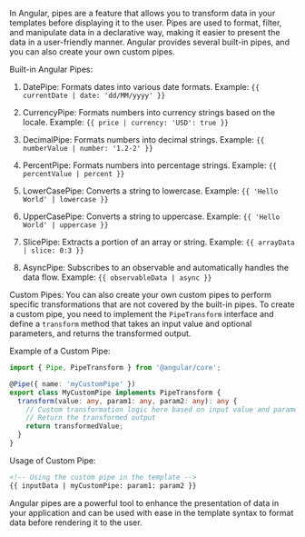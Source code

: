 In Angular, pipes are a feature that allows you to transform data in your templates before displaying it to the user. Pipes are used to format, filter, and manipulate data in a declarative way, making it easier to present the data in a user-friendly manner. Angular provides several built-in pipes, and you can also create your own custom pipes.

Built-in Angular Pipes:
1. DatePipe: Formats dates into various date formats.
   Example: `{{ currentDate | date: 'dd/MM/yyyy' }}`

2. CurrencyPipe: Formats numbers into currency strings based on the locale.
   Example: `{{ price | currency: 'USD': true }}`

3. DecimalPipe: Formats numbers into decimal strings.
   Example: `{{ numberValue | number: '1.2-2' }}`

4. PercentPipe: Formats numbers into percentage strings.
   Example: `{{ percentValue | percent }}`

5. LowerCasePipe: Converts a string to lowercase.
   Example: `{{ 'Hello World' | lowercase }}`

6. UpperCasePipe: Converts a string to uppercase.
   Example: `{{ 'Hello World' | uppercase }}`

7. SlicePipe: Extracts a portion of an array or string.
   Example: `{{ arrayData | slice: 0:3 }}`

8. AsyncPipe: Subscribes to an observable and automatically handles the data flow.
   Example: `{{ observableData | async }}`

Custom Pipes:
You can also create your own custom pipes to perform specific transformations that are not covered by the built-in pipes. To create a custom pipe, you need to implement the `PipeTransform` interface and define a `transform` method that takes an input value and optional parameters, and returns the transformed output.

Example of a Custom Pipe:

```typescript
import { Pipe, PipeTransform } from '@angular/core';

@Pipe({ name: 'myCustomPipe' })
export class MyCustomPipe implements PipeTransform {
  transform(value: any, param1: any, param2: any): any {
    // Custom transformation logic here based on input value and parameters
    // Return the transformed output
    return transformedValue;
  }
}
```

Usage of Custom Pipe:

```html
<!-- Using the custom pipe in the template -->
{{ inputData | myCustomPipe: param1: param2 }}
```

Angular pipes are a powerful tool to enhance the presentation of data in your application and can be used with ease in the template syntax to format data before rendering it to the user.
